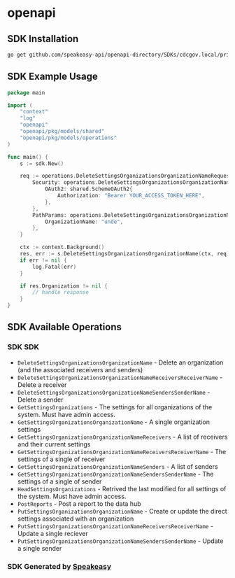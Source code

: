 # openapi

<!-- Start SDK Installation -->
## SDK Installation

```bash
go get github.com/speakeasy-api/openapi-directory/SDKs/cdcgov.local/prime-data-hub/0.2.0-oas3/go
```
<!-- End SDK Installation -->

## SDK Example Usage
<!-- Start SDK Example Usage -->
```go
package main

import (
    "context"
    "log"
    "openapi"
    "openapi/pkg/models/shared"
    "openapi/pkg/models/operations"
)

func main() {
    s := sdk.New()

    req := operations.DeleteSettingsOrganizationsOrganizationNameRequest{
        Security: operations.DeleteSettingsOrganizationsOrganizationNameSecurity{
            OAuth2: shared.SchemeOAuth2{
                Authorization: "Bearer YOUR_ACCESS_TOKEN_HERE",
            },
        },
        PathParams: operations.DeleteSettingsOrganizationsOrganizationNamePathParams{
            OrganizationName: "unde",
        },
    }

    ctx := context.Background()
    res, err := s.DeleteSettingsOrganizationsOrganizationName(ctx, req)
    if err != nil {
        log.Fatal(err)
    }

    if res.Organization != nil {
        // handle response
    }
}
```
<!-- End SDK Example Usage -->

<!-- Start SDK Available Operations -->
## SDK Available Operations

### SDK SDK

* `DeleteSettingsOrganizationsOrganizationName` - Delete an organization (and the associated receivers and senders)
* `DeleteSettingsOrganizationsOrganizationNameReceiversReceiverName` - Delete a receiver
* `DeleteSettingsOrganizationsOrganizationNameSendersSenderName` - Delete a sender
* `GetSettingsOrganizations` - The settings for all organizations of the system. Must have admin access.
* `GetSettingsOrganizationsOrganizationName` - A single organization settings
* `GetSettingsOrganizationsOrganizationNameReceivers` - A list of receivers and their current settings
* `GetSettingsOrganizationsOrganizationNameReceiversReceiverName` - The settings of a single of receiver
* `GetSettingsOrganizationsOrganizationNameSenders` - A list of senders
* `GetSettingsOrganizationsOrganizationNameSendersSenderName` - The settings of a single of sender
* `HeadSettingsOrganizations` - Retrived the last modified for all settings of the system. Must have admin access.
* `PostReports` - Post a report to the data hub
* `PutSettingsOrganizationsOrganizationName` - Create or update the direct settings associated with an organization
* `PutSettingsOrganizationsOrganizationNameReceiversReceiverName` - Update a single reciever
* `PutSettingsOrganizationsOrganizationNameSendersSenderName` - Update a single sender
<!-- End SDK Available Operations -->

### SDK Generated by [Speakeasy](https://docs.speakeasyapi.dev/docs/using-speakeasy/client-sdks)
